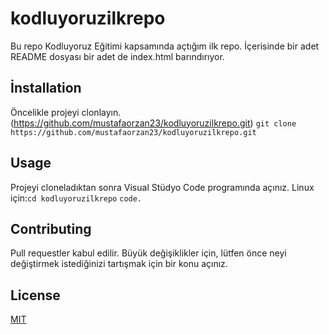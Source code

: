 # kodluyoruzilkrepo
Bu repo Kodluyoruz Eğitimi kapsamında açtığım ilk repo. İçerisinde bir adet README dosyası bir adet de index.html barındırıyor.
## İnstallation
Öncelikle projeyi clonlayın.(https://github.com/mustafaorzan23/kodluyoruzilkrepo.git) ```git clone https://github.com/mustafaorzan23/kodluyoruzilkrepo.git```
## Usage
Projeyi cloneladıktan sonra Visual Stüdyo Code programında açınız.
Linux için:```cd kodluyoruzilkrepo``` ```code.```
## Contributing
Pull requestler kabul edilir. Büyük değişiklikler için, lütfen önce neyi değiştirmek istediğinizi tartışmak için bir konu açınız.
## License
[MIT](https://choosealicense.com/licenses/mit/)
